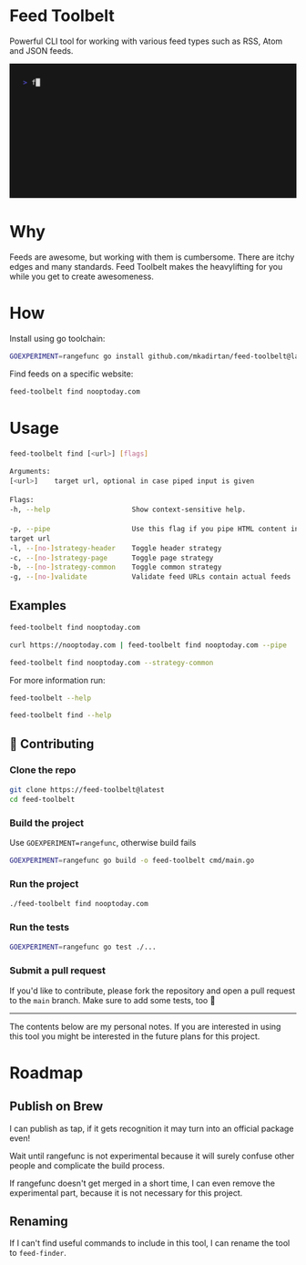 # Feed Toolbelt

Powerful CLI tool for working with various feed types such as RSS, Atom and JSON feeds.

![example usage gif](https://github.com/mkadirtan/feed-toolbelt/blob/main/example.gif)

# Why

Feeds are awesome, but working with them is cumbersome. There are itchy edges and many standards. Feed Toolbelt makes
the heavylifting for you while you get to create awesomeness.

# How

Install using go toolchain:

```bash
GOEXPERIMENT=rangefunc go install github.com/mkadirtan/feed-toolbelt@latest
```

Find feeds on a specific website:

```bash
feed-toolbelt find nooptoday.com
```

# Usage

```bash
feed-toolbelt find [<url>] [flags]
```

```bash
Arguments:
[<url>]    target url, optional in case piped input is given

Flags:
-h, --help                    Show context-sensitive help.

-p, --pipe                    Use this flag if you pipe HTML content into this command. Piping without using this flag will result in interpreting piped input as
target url
-l, --[no-]strategy-header    Toggle header strategy
-c, --[no-]strategy-page      Toggle page strategy
-b, --[no-]strategy-common    Toggle common strategy
-g, --[no-]validate           Validate feed URLs contain actual feeds
```

## Examples

```bash
feed-toolbelt find nooptoday.com
```

```bash
curl https://nooptoday.com | feed-toolbelt find nooptoday.com --pipe
```

```bash
feed-toolbelt find nooptoday.com --strategy-common
```

For more information run:

```bash
feed-toolbelt --help
```

```bash
feed-toolbelt find --help
```

## 🤝 Contributing

### Clone the repo

```bash
git clone https://feed-toolbelt@latest
cd feed-toolbelt
```

### Build the project

Use `GOEXPERIMENT=rangefunc`, otherwise build fails

```bash
GOEXPERIMENT=rangefunc go build -o feed-toolbelt cmd/main.go
```

### Run the project

```bash
./feed-toolbelt find nooptoday.com
```

### Run the tests

```bash
GOEXPERIMENT=rangefunc go test ./...
```

### Submit a pull request

If you'd like to contribute, please fork the repository and open a pull request to the `main` branch. Make sure to add
some tests, too 🚀

---

The contents below are my personal notes. If you are interested in using this tool you might be interested in the future
plans for this project.

# Roadmap

## Publish on Brew

I can publish as tap, if it gets recognition it may turn into an official package even!

Wait until rangefunc is not experimental because it will surely confuse other people and complicate the build process.

If rangefunc doesn't get merged in a short time, I can even remove the experimental part, because it is not necessary
for this project.

## Renaming

If I can't find useful commands to include in this tool, I can rename the tool to `feed-finder`.